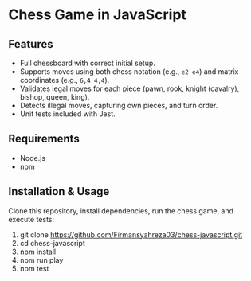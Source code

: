 # Chess Game in JavaScript

## Features
- Full chessboard with correct initial setup.
- Supports moves using both chess notation (e.g., `e2 e4`) and matrix coordinates (e.g., `6,4 4,4`).
- Validates legal moves for each piece (pawn, rook, knight (cavalry), bishop, queen, king).
- Detects illegal moves, capturing own pieces, and turn order.
- Unit tests included with Jest.

## Requirements
- Node.js
- npm

## Installation & Usage

Clone this repository, install dependencies, run the chess game, and execute tests:

1. git clone https://github.com/Firmansyahreza03/chess-javascript.git
2. cd chess-javascript
3. npm install
4. npm run play
5. npm test
